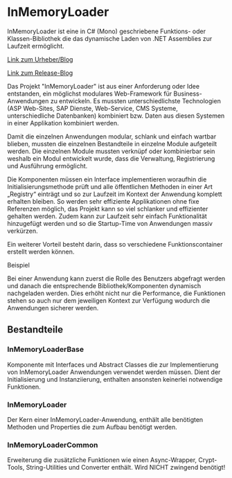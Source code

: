# InMemoryLoader

InMemoryLoader ist eine in C# (Mono) geschriebene Funktions- oder Klassen-Bibliothek die das dynamische Laden von .NET Assemblies zur Laufzeit ermöglicht.

[Link zum Urheber/Blog](https://blog.responsive-kaysta.ch/post/inmemoryloader)

[Link zum Release-Blog](https://blog.responsive-kaysta.ch/post/inmemoryloader-release-1-0)

Das Projekt "InMemoryLoader" ist aus einer Anforderung oder Idee entstanden, ein möglichst modulares Web-Framework für Business-Anwendungen zu entwickeln. Es mussten unterschiedlichste Technologien (ASP Web-Sites, SAP Dienste, Web-Service, CMS Systeme, unterschiedliche Datenbanken) kombiniert bzw. Daten aus diesen Systemen in einer Applikation kombiniert werden.

Damit die einzelnen Anwendungen modular, schlank und einfach wartbar blieben, mussten die einzelnen Bestandteile in einzelne Module aufgeteilt werden. Die einzelnen Module mussten verknüpf oder kombinierbar sein weshalb ein Modul entwickelt wurde, dass die Verwaltung, Registrierung und Ausführung ermöglicht.

Die Komponenten müssen ein Interface implementieren woraufhin die Initialisierungsmethode prüft und alle öffentlichen Methoden in einer Art „Registry“ einträgt und so zur Laufzeit im Kontext der Anwendung komplett erhalten bleiben.
So werden sehr effiziente Applikationen ohne fixe Referenzen möglich, das Projekt kann so viel schlanker und effizienter gehalten werden. Zudem kann zur Laufzeit sehr einfach Funktionalität hinzugefügt werden und so die Startup-Time von Anwendungen massiv verkürzen.

Ein weiterer Vorteil besteht darin, dass so verschiedene Funktionscontainer erstellt werden können.

Beispiel

Bei einer Anwendung kann zuerst die Rolle des Benutzers abgefragt werden und danach die entsprechende Bibliothek/Komponenten dynamisch nachgeladen werden. Dies erhöht nicht nur die Performance, die Funktionen stehen so auch nur dem jeweiligen Kontext zur Verfügung wodurch die Anwendungen sicherer werden.

## Bestandteile

### InMemoryLoaderBase
Komponente mit Interfaces und Abstract Classes die zur Implementierung von InMemoryLoader Anwendungen verwendet werden müssen. Dient der Initialisierung und Instanziierung, enthalten ansonsten keinerlei notwendige Funktionen.

### InMemoryLoader
Der Kern einer InMemoryLoader-Anwendung, enthält alle benötigten Methoden und Properties die zum Aufbau benötigt werden.

### InMemoryLoaderCommon
Erweiterung die zusätzliche Funktionen wie einen Async-Wrapper, Crypt-Tools, String-Utilities und Converter enthält. Wird NICHT zwingend benötigt!
